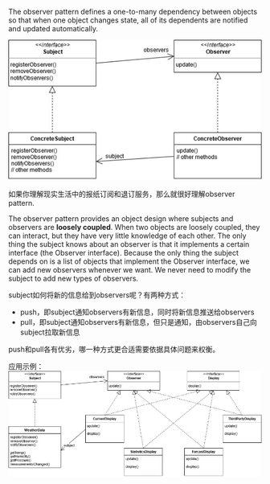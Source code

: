 The observer pattern defines a one-to-many dependency between objects so that when one object changes state, all of its dependents are notified and updated automatically. 

![observer-1](/assets/images/design_patterns/observer-1.jpg)

如果你理解现实生活中的报纸订阅和退订服务，那么就很好理解observer pattern.

The observer pattern provides an object design where subjects and observers are **loosely coupled**. When two objects are loosely coupled, they can interact, but they have very little knowledge of each other. The only thing the subject knows about an observer is that it implements a certain interface (the Observer interface). Because the only thing the subject depends on is a list of objects that implement the Observer interface, we can add new observers whenever we want. We never need to modify the subject to add new types of observers.

subject如何将新的信息给到observers呢？有两种方式：
- push，即subject通知observers有新信息，同时将新信息推送给observers
- pull，即subject通知observers有新信息，但只是通知，由observers自己向subject拉取新信息

push和pull各有优劣，哪一种方式更合适需要依据具体问题来权衡。

应用示例：
![observer-2](/assets/images/design_patterns/observer-2.jpg)